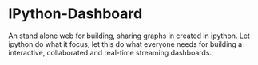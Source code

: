 # IPython-Dashboard
An stand alone web for building, sharing graphs in created in ipython. Let ipython do what it focus, let this do what everyone needs for building a interactive, collaborated and real-time streaming dashboards.

